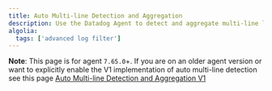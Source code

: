 ```yaml
---
title: Auto Multi-line Detection and Aggregation
description: Use the Datadog Agent to detect and aggregate multi-line logs automatically 
algolia:
  tags: ['advanced log filter']
---
```


**Note**: This page is for agent `7.65.0`+. If you are on an older agent version or want to explicitly enable the V1 implementation of auto multi-line detection see this page [Auto Multi-line Detection and Aggregation V1][2]



[1]: /agent/logs/auto_multiline_detection
[2]: /agent/logs/auto_multiline_detection_legacy
